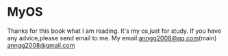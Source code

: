MyOS
====

Thanks for this book what I am reading.
It's my os,just for study.
If you have any advice,please send email to me.
My email:anngg2008@qq.com(main)
	 	 anngg2008@gmail.com
	
